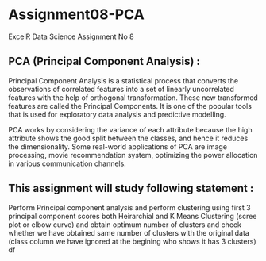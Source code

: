 # Assignment08-PCA
ExcelR Data Science Assignment No 8

## PCA (Principal Component Analysis) :
Principal Component Analysis is a statistical process that converts the observations of correlated features into a set of linearly uncorrelated features with the help of orthogonal transformation. These new transformed features are called the Principal Components. It is one of the popular tools that is used for exploratory data analysis and predictive modelling.

PCA works by considering the variance of each attribute because the high attribute shows the good split between the classes, and hence it reduces the dimensionality. Some real-world applications of PCA are image processing, movie recommendation system, optimizing the power allocation in various communication channels.

## This assignment will study following statement :
Perform Principal component analysis and perform clustering using first 3 principal component scores both Heirarchial and K Means Clustering (scree plot or elbow curve) and obtain optimum number of clusters and check whether we have obtained same number of clusters with the original data (class column we have ignored at the begining who shows it has 3 clusters) df


